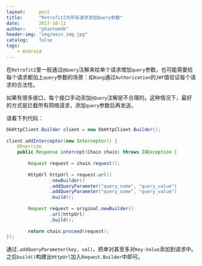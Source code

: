 ```yaml
---
layout:     post
title:      "Retrofit2为所有请求添加Query参数"
date:       2017-10-11
author:     "phantomVK"
header-img: "img/main_img.jpg"
catalog:    false
tags:
    - Android
---
```


在`Retrofit2`里一般通过`@Query`注解来给单个请求增加`query`参数，也可能需要给每个请求都加上`query`参数的场景：如`Kong`通过`Authorization`的`JWT`值验证每个请求的合法性。

如果有很多接口，每个接口手动添加`@Query`注解是不合理的。这种情况下，最好的方式是拦截所有网络请求，添加`query`参数后再发送。

请看下列代码：

```java
OkHttpClient.Builder client = new OkHttpClient.Builder();
        
client.addInterceptor(new Interceptor() {
    @Override
    public Response intercept(Chain chain) throws IOException {
    
        Request request = chain.request();
        
        HttpUrl httpUrl = request.url()
                .newBuilder()
                .addQueryParameter("query_name", "query_value")
                .addQueryParameter("query_name", "query_value")
                .build();
        
        Request request = original.newBuilder()
                .url(httpUrl)
                .build();
        
        return chain.proceed(request);
});
```

通过`.addQueryParameter(key, val)`，把单对甚至多对`Key-Value`添加到请求中。之后`build()`构建出`HttpUrl`加入`Request.Builder`中即可。


